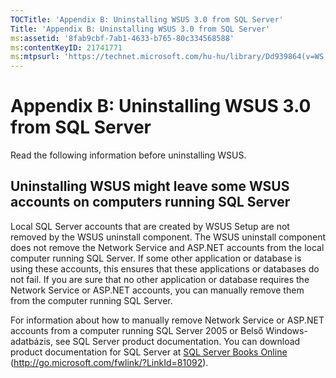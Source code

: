 ```yaml
---
TOCTitle: 'Appendix B: Uninstalling WSUS 3.0 from SQL Server'
Title: 'Appendix B: Uninstalling WSUS 3.0 from SQL Server'
ms:assetid: '8fab9cbf-7ab1-4633-b765-80c334568588'
ms:contentKeyID: 21741771
ms:mtpsurl: 'https://technet.microsoft.com/hu-hu/library/Dd939864(v=WS.10)'
---
```


Appendix B: Uninstalling WSUS 3.0 from SQL Server
=================================================

Read the following information before uninstalling WSUS.

Uninstalling WSUS might leave some WSUS accounts on computers running SQL Server
--------------------------------------------------------------------------------

Local SQL Server accounts that are created by WSUS Setup are not removed by the WSUS uninstall component. The WSUS uninstall component does not remove the Network Service and ASP.NET accounts from the local computer running SQL Server. If some other application or database is using these accounts, this ensures that these applications or databases do not fail. If you are sure that no other application or database requires the Network Service or ASP.NET accounts, you can manually remove them from the computer running SQL Server.

For information about how to manually remove Network Service or ASP.NET accounts from a computer running SQL Server 2005 or Belső Windows-adatbázis, see SQL Server product documentation. You can download product documentation for SQL Server at [SQL Server Books Online](http://go.microsoft.com/fwlink/?linkid=81092) (http://go.microsoft.com/fwlink/?LinkId=81092).
